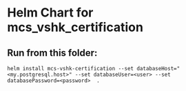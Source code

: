 # Helm Chart for mcs_vshk_certification

## Run from this folder:

```console
helm install mcs-vshk-certification --set databaseHost="<my.postgresql.host>" --set databaseUser=<user> --set databasePassword=<password>  .
```
